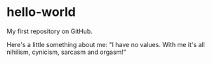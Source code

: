 # hello-world
My first repository on GitHub.

Here's a little something about me: "I have no values. With me it's all nihilism, cynicism, sarcasm and orgasm!"
